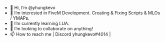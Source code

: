 - 👋 Hi, I’m @yhungkevo
- 👀 I’m interested in FiveM Development. Creating & Fixing Scripts & MLOs / YMAPs.
- 🌱 I’m currently learning LUA.
- 💞️ I’m looking to collaborate on anything!
- 📫 How to reach me | Discord yhungkevo#4014 |
